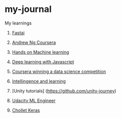 # my-journal

My learnings

1. [Fastai](https://github.com/fanbyprinciple/fastai)

2. [Andrew Ng Coursera](https://github.com/fanbyprinciple/Andrew-Ng-Coursera-Machine-Learning-Notes)

3. [Hands on Machine learning](https://github.com/fanbyprinciple/hands_on_ml)

4. [Deep learning with Javascript](https://github.com/fanbyprinciple/Deep-Learning-with-Javascript)

5. [Coursera winning a data science competition](https://github.com/fanbyprinciple/how-to-win-a-data-science-competition)

6. [Intellingence and learning](https://github.com/fanbyprinciple/intandlearn)

7. [Unity tutorials] (https://github.com/unity-journey)

8. [Udacity ML Engineer](https://github.com/udacity_ml_engineer)

9. [Chollet Keras](https://github.com/Chollet-masterclass)
